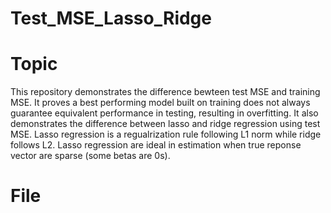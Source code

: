 # Test_MSE_Lasso_Ridge

# Topic
This repository demonstrates the difference bewteen test MSE and training MSE. It proves a best performing model built on training does not always guarantee equivalent performance in testing, resulting in overfitting. It also demonstrates the difference between lasso and ridge regression using test MSE. Lasso regression is a regualrization rule following L1 norm while ridge follows L2. Lasso regression are ideal in estimation when true reponse vector are sparse (some betas are 0s). 


# File
